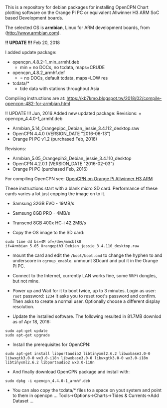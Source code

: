 This is a repository for debian packages for installing OpenCPN Chart plotting software on
the Orange Pi PC or equivalent Allwinner H3 ARM SoC based Development boards.

The selected OS is **armbian**, Linux for ARM development boards, from (http://www.armbian.com).

**!! UPDATE !!!**  Feb 20, 2018

I added update package:
 * opencpn_4.8.2-1_min_armhf.deb
   * min = no DOCs, no tcdata, maps=CRUDE
 * opencpn_4.8.2_armhf.def
   * = no DOCs, default tcdata, maps=LOW res
 * tcdata/*
   * tide data with stations throughout Asia

    
Compliing instructions are at:
    https://kb7kmo.blogspot.tw/2018/02/compile-opencpn-482-for-armbian.html



!! UPDATE !!! Jun, 2016
Added new updated package:
Revisions:  = opencpn_4.4.0-1_armhf.deb
 * Armbian_5.14_Orangepipc_Debian_jessie_3.4.112_desktop.raw
 * OpenCPN 4.4.0 (VERSION_DATE "2016-06-13")
 * Orange PI PC v1.2 (purchased Feb, 2016)

Revisions:
 * Armbian_5.05_Orangepih3_Debian_jessie_3.4.110_desktop
 * OpenCPN 4.2.0.1 (VERSION_DATE "2016-02-03")
 * Orange PI PC  (purchased Feb, 2016)

For compiling OpenCPN see: [OpenCPN on Orange Pi Allwinner H3 ARM](http://kb7kmo.blogspot.com/2016/04/opencpn-on-orange-pi-allwinner-h3-arm.html)

These instructions start with a blank micro SD card.
Performance of these cards varies a lot just copping the image on to it.
 * Samsung 32GB EVO - 19MB/s
 * Samsung 8GB PRO  - 4MB/s
 * Transend 8GB 400x HC-i 42.2MB/s
 
* Copy the OS image to the SD card:
```
sudo time dd bs=4M of=/dev/mmcblk0 if=Armbian_5.05_Orangepih3_Debian_jessie_3.4.110_desktop.raw
```
* mount the card and edit the `/boot/boot.cmd` to change the hyphen to and underscore in `cgroup_enable`.
unmount SDcard and put it in the Orange Pi PC.

* Connect to the Internet, currently LAN works fine, some WiFi dongles, but not mine.

* Power up and Wait for it to boot twice, up to 3 minutes.
Login as user: `root` password: `1234`
It asks you to reset root\'s password and confirm.
Then asks to create a normal user.
Optionally choose a different display resolution.

* Update the installed software. The following resulted in 81.7MB downlod as of Apr 18, 2016:
```
sudo apt-get update
sudo apt-get upgrade
```

* Install the prerequisites for OpenCPN:
```
sudo apt-get install libportaudio2 libtinyxml2.6.2 libwxbase3.0-0 libwxgtk3.0-0 wx3.0-i18n libwxbase3.0-0 libwxgtk3.0-0 wx3.0-i18n libtinyxml2.6.2 libportaudio2 wx3.0-i18n
```

* And finally download OpenCPN package and install with:
```
sudo dpkg -i opencpn_4.4.0-1_armhf.deb
```
* You can also copy the tcdata/* files to a space on yout system and point to them in opencpn 
...
Tools->Options->Charts->Tides & Currents->Add Dataset
...
